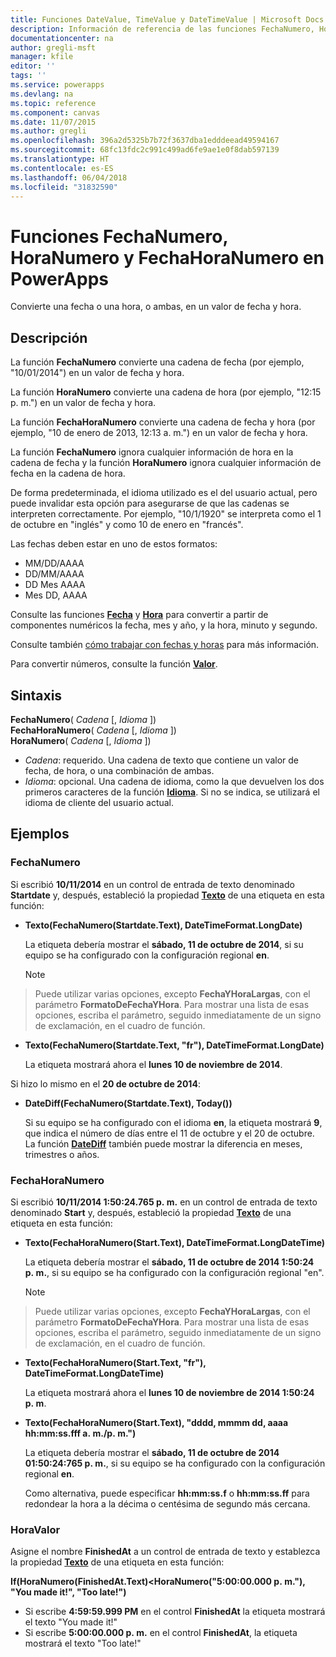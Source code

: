 ```yaml
---
title: Funciones DateValue, TimeValue y DateTimeValue | Microsoft Docs
description: Información de referencia de las funciones FechaNumero, HoraNumero y FechaHoraNumero de PowerApps, con sintaxis y ejemplos
documentationcenter: na
author: gregli-msft
manager: kfile
editor: ''
tags: ''
ms.service: powerapps
ms.devlang: na
ms.topic: reference
ms.component: canvas
ms.date: 11/07/2015
ms.author: gregli
ms.openlocfilehash: 396a2d5325b7b72f3637dba1edddeead49594167
ms.sourcegitcommit: 68fc13fdc2c991c499ad6fe9ae1e0f8dab597139
ms.translationtype: HT
ms.contentlocale: es-ES
ms.lasthandoff: 06/04/2018
ms.locfileid: "31832590"
---
```

# <a name="datevalue-timevalue-and-datetimevalue-functions-in-powerapps"></a>Funciones FechaNumero, HoraNumero y FechaHoraNumero en PowerApps
Convierte una fecha o una hora, o ambas, en un valor de fecha y hora.

## <a name="description"></a>Descripción
La función **FechaNumero** convierte una cadena de fecha (por ejemplo, "10/01/2014") en un valor de fecha y hora.

La función **HoraNumero** convierte una cadena de hora (por ejemplo, "12:15 p. m.") en un valor de fecha y hora.

La función **FechaHoraNumero** convierte una cadena de fecha y hora (por ejemplo, "10 de enero de 2013, 12:13 a. m.") en un valor de fecha y hora.

La función **FechaNumero** ignora cualquier información de hora en la cadena de fecha y la función **HoraNumero** ignora cualquier información de fecha en la cadena de hora.

De forma predeterminada, el idioma utilizado es el del usuario actual, pero puede invalidar esta opción para asegurarse de que las cadenas se interpreten correctamente. Por ejemplo, "10/1/1920" se interpreta como el 1 de octubre<sup></sup> en "inglés" y como 10 de enero<sup></sup> en "francés".

Las fechas deben estar en uno de estos formatos:

* MM/DD/AAAA
* DD/MM/AAAA
* DD Mes AAAA
* Mes DD, AAAA

Consulte las funciones **[Fecha](function-date-time.md)** y **[Hora](function-date-time.md)** para convertir a partir de componentes numéricos la fecha, mes y año, y la hora, minuto y segundo.

Consulte también [cómo trabajar con fechas y horas](../show-text-dates-times.md) para más información.

Para convertir números, consulte la función **[Valor](function-value.md)**.

## <a name="syntax"></a>Sintaxis
**FechaNumero**( *Cadena* [, *Idioma* ])<br>**FechaHoraNumero**( *Cadena* [, *Idioma* ])<br>**HoraNumero**( *Cadena* [, *Idioma* ])

* *Cadena*: requerido.  Una cadena de texto que contiene un valor de fecha, de hora, o una combinación de ambas.
* *Idioma*: opcional.  Una cadena de idioma, como la que devuelven los dos primeros caracteres de la función **[Idioma](function-language.md)**.  Si no se indica, se utilizará el idioma de cliente del usuario actual.  

## <a name="examples"></a>Ejemplos
### <a name="datevalue"></a>FechaNumero
Si escribió **10/11/2014** en un control de entrada de texto denominado **Startdate** y, después, estableció la propiedad **[Texto](../controls/properties-core.md)** de una etiqueta en esta función:

* **Texto(FechaNumero(Startdate.Text), DateTimeFormat.LongDate)**
  
    La etiqueta debería mostrar el **sábado, 11 de octubre de 2014**, si su equipo se ha configurado con la configuración regional **en**.
  
    > [!NOTE]
> Puede utilizar varias opciones, excepto **FechaYHoraLargas**, con el parámetro **FormatoDeFechaYHora**. Para mostrar una lista de esas opciones, escriba el parámetro, seguido inmediatamente de un signo de exclamación, en el cuadro de función.
* **Texto(FechaNumero(Startdate.Text, "fr"), DateTimeFormat.LongDate)**
  
    La etiqueta mostrará ahora el **lunes 10 de noviembre de 2014**.

Si hizo lo mismo en el **20 de octubre de 2014**:

* **DateDiff(FechaNumero(Startdate.Text), Today())**
  
    Si su equipo se ha configurado con el idioma **en**, la etiqueta mostrará **9**, que indica el número de días entre el 11 de octubre y el 20 de octubre. La función **[DateDiff](function-dateadd-datediff.md)** también puede mostrar la diferencia en meses, trimestres o años.

### <a name="datetimevalue"></a>FechaHoraNumero
Si escribió **10/11/2014 1:50:24.765 p. m.** en un control de entrada de texto denominado **Start** y, después, estableció la propiedad **[Texto](../controls/properties-core.md)** de una etiqueta en esta función:

* **Texto(FechaHoraNumero(Start.Text), DateTimeFormat.LongDateTime)**
  
    La etiqueta debería mostrar el **sábado, 11 de octubre de 2014 1:50:24 p. m.**, si su equipo se ha configurado con la configuración regional "en".
  
    > [!NOTE]
> Puede utilizar varias opciones, excepto **FechaYHoraLargas**, con el parámetro **FormatoDeFechaYHora**. Para mostrar una lista de esas opciones, escriba el parámetro, seguido inmediatamente de un signo de exclamación, en el cuadro de función.
* **Texto(FechaHoraNumero(Start.Text, "fr"), DateTimeFormat.LongDateTime)**
  
    La etiqueta mostrará ahora el **lunes 10 de noviembre de 2014 1:50:24 p. m**.
* **Texto(FechaHoraNumero(Start.Text), "dddd, mmmm dd, aaaa hh:mm:ss.fff a. m./p. m.")**
  
    La etiqueta debería mostrar el **sábado, 11 de octubre de 2014 01:50:24:765 p. m.**, si su equipo se ha configurado con la configuración regional **en**.
  
    Como alternativa, puede especificar **hh:mm:ss.f** o **hh:mm:ss.ff** para redondear la hora a la décima o centésima de segundo más cercana.

### <a name="timevalue"></a>HoraValor
Asigne el nombre **FinishedAt** a un control de entrada de texto y establezca la propiedad **[Texto](../controls/properties-core.md)** de una etiqueta en esta función:

**If(HoraNumero(FinishedAt.Text)<HoraNumero("5:00:00.000 p. m."), "You made it!", "Too late!")**

* Si escribe **4:59:59.999 PM** en el control **FinishedAt** la etiqueta mostrará el texto "You made it!"
* Si escribe **5:00:00.000 p. m.** en el control **FinishedAt**, la etiqueta mostrará el texto "Too late!"

